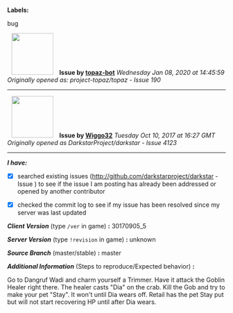 **Labels:**

bug



<a href="https://github.com/topaz-bot"><img src="https://avatars3.githubusercontent.com/u/59651103?v=4" width="96" height="96" hspace="10"></img></a> **Issue by [topaz-bot](https://github.com/topaz-bot)**
_Wednesday Jan 08, 2020 at 14:45:59_
_Originally opened as: project-topaz/topaz - Issue 190_

----

<a href="https://github.com/Wiggo32"><img src="https://avatars2.githubusercontent.com/u/30469395?v=4"  width="96" height="96" hspace="10"></img></a> **Issue by [Wiggo32](https://github.com/Wiggo32)**
_Tuesday Oct 10, 2017 at 16:27 GMT_
_Originally opened as DarkstarProject/darkstar - Issue 4123_

----

<!-- place 'x' mark between square [] brackets to checkmark box -->

**_I have:_**

- [x] searched existing issues (http://github.com/darkstarproject/darkstar - Issue ) to see if the issue I am posting has already been addressed or opened by another contributor
- [x] checked the commit log to see if my issue has been resolved since my server was last updated


<!-- Issues will be closed without being looked into if the following information is missing (unless its not applicable). -->

**_Client Version_** (type `/ver` in game) **:** 30170905_5


**_Server Version_** (type `!revision` in game) **:** unknown


**_Source Branch_** (master/stable) **:** master


**_Additional Information_** (Steps to reproduce/Expected behavior) **:** 
Go to Dangruf Wadi and charm yourself a Trimmer.  Have it attack the Goblin Healer right there. The healer casts "Dia" on the crab. Kill the Gob and try to make your pet "Stay". It won't until Dia wears off. Retail has the pet Stay put but will not start recovering HP until after Dia wears.


